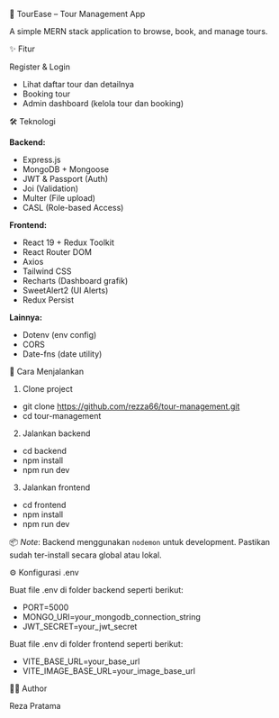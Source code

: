 🎒 TourEase – Tour Management App

A simple MERN stack application to browse, book, and manage tours.

✨ Fitur

Register & Login

- Lihat daftar tour dan detailnya
- Booking tour
- Admin dashboard (kelola tour dan booking)

🛠️ Teknologi

**Backend:**

- Express.js
- MongoDB + Mongoose
- JWT & Passport (Auth)
- Joi (Validation)
- Multer (File upload)
- CASL (Role-based Access)

**Frontend:**

- React 19 + Redux Toolkit
- React Router DOM
- Axios
- Tailwind CSS
- Recharts (Dashboard grafik)
- SweetAlert2 (UI Alerts)
- Redux Persist

**Lainnya:**

- Dotenv (env config)
- CORS
- Date-fns (date utility)

🚀 Cara Menjalankan

1. Clone project

- git clone https://github.com/rezza66/tour-management.git
- cd tour-management
  
2. Jalankan backend

- cd backend
- npm install
- npm run dev
  
3. Jalankan frontend

- cd frontend
- npm install
- npm run dev

📦 *Note*: Backend menggunakan `nodemon` untuk development. Pastikan sudah ter-install secara global atau lokal.

⚙️ Konfigurasi .env

Buat file .env di folder backend seperti berikut:

- PORT=5000
- MONGO_URI=your_mongodb_connection_string
- JWT_SECRET=your_jwt_secret

Buat file .env di folder frontend seperti berikut:

- VITE_BASE_URL=your_base_url
- VITE_IMAGE_BASE_URL=your_image_base_url

🧑‍💻 Author

Reza Pratama
